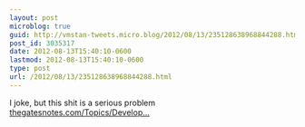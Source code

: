 ```yaml
---
layout: post
microblog: true
guid: http://vmstan-tweets.micro.blog/2012/08/13/235128638968844288.html
post_id: 3035317
date: 2012-08-13T15:40:10-0600
lastmod: 2012-08-13T15:40:10-0600
type: post
url: /2012/08/13/235128638968844288.html
---
```

I joke, but this shit is a serious problem <a href="http://www.thegatesnotes.com/Topics/Development/Why-We-Need-a-Toilet-Revolution?WT.mc_id=08_13_2012_toiletvideo_tw&WT.tsrc=Twitter">thegatesnotes.com/Topics/Develop…</a>
